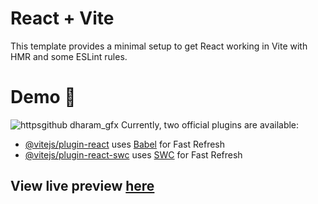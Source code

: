 # React + Vite

This template provides a minimal setup to get React working in Vite with HMR and some ESLint rules.

# Demo :movie_camera:

![httpsgithub dharam_gfx](#)
Currently, two official plugins are available:

- [@vitejs/plugin-react](https://github.com/vitejs/vite-plugin-react/blob/main/packages/plugin-react/README.md) uses [Babel](https://babeljs.io/) for Fast Refresh
- [@vitejs/plugin-react-swc](https://github.com/vitejs/vite-plugin-react-swc) uses [SWC](https://swc.rs/) for Fast Refresh

## View live preview [here](#)